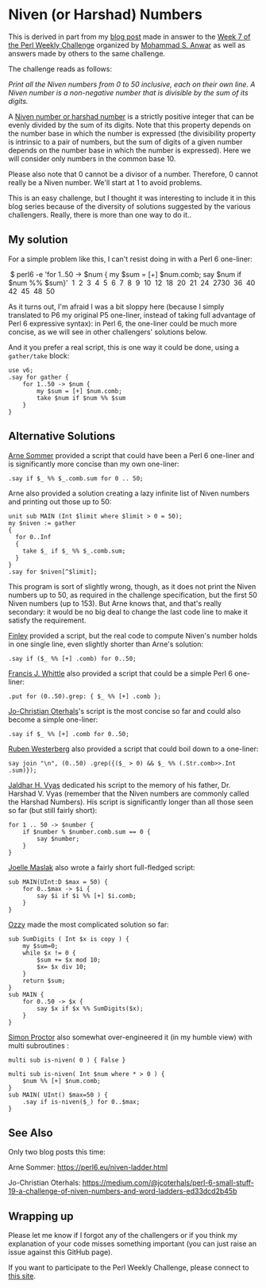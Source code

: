 # Niven (or Harshad) Numbers

This is derived in part from my [blog post](http://blogs.perl.org/users/laurent_r/2019/05/perl-weekly-challenge-7-niven-numbers-and-word-ladders.html) made in answer to the [Week 7 of the Perl Weekly Challenge](https://perlweeklychallenge.org/blog/perl-weekly-challenge-007/) organized by  <a href="http://blogs.perl.org/users/mohammad_s_anwar/">Mohammad S. Anwar</a> as well as answers made by others to the same challenge.

The challenge reads as follows:

*Print all the Niven numbers from 0 to 50 inclusive, each on their own line. A Niven number is a non-negative number that is divisible by the sum of its digits.*

A [Niven number or harshad number](https://en.wikipedia.org/wiki/Harshad_number) is a strictly positive integer that can be evenly divided by the sum of its digits. Note that this property depends on the number base in which the number is expressed (the divisibility property is intrinsic to a pair of numbers, but the sum of digits of a given number depends on the number base in which the number is expressed). Here we will consider only numbers in the common base 10.

Please also note that 0 cannot be a divisor of a number. Therefore, 0 cannot really be a Niven number. We'll start at 1 to avoid problems.

This is an easy challenge, but I thought it was interesting to include it in this blog series because of the diversity of solutions suggested by the various challengers. Really, there is more than one way to do it.. 

## My solution

For a simple problem like this, I can't resist doing in with a Perl 6 one-liner:

​    $ perl6 -e 'for 1..50 -> $num { my $sum = [+] $num.comb; say $num if $num %% $sum}'
​    1
​    2
​    3
​    4
​    5
​    6
​    7
​    8
​    9
​    10
​    12
​    18
​    20
​    21
​    24
​    27
​    30
​    36
​    40
​    42
​    45
​    48
​    50

As it turns out, I'm afraid I was a bit sloppy here (because I simply translated to P6 my original P5 one-liner, instead of taking full advantage of Perl 6 expressive syntax): in Perl 6, the one-liner could be much more concise, as we will see in other challengers' solutions below.

And it you prefer a real script, this is one way it could be done, using a `gather/take` block:

``` Perl6
use v6;
.say for gather { 
    for 1..50 -> $num { 
        my $sum = [+] $num.comb; 
        take $num if $num %% $sum 
    }
}
```

## Alternative Solutions

[Arne Sommer](https://github.com/manwar/perlweeklychallenge-club/blob/master/challenge-007/arne-sommer/perl6/ch-1.p6) provided a script that could have been a Perl 6 one-liner and is significantly more concise than my own one-liner:

``` Perl6
.say if $_ %% $_.comb.sum for 0 .. 50;
```

Arne also provided a solution creating a lazy infinite list of Niven numbers and printing out those up to 50:

``` Perl6
unit sub MAIN (Int $limit where $limit > 0 = 50);
my $niven := gather
{
  for 0..Inf
  {
    take $_ if $_ %% $_.comb.sum;
  }
}
.say for $niven[^$limit];
```

This program is sort of slightly wrong, though, as it does not print the Niven numbers up to 50, as required in the challenge specification, but the first 50 Niven numbers (up to 153). But Arne knows that, and  that's really secondary: it would be no big deal to change the last code line to make it satisfy the requirement.

[Finley](https://github.com/manwar/perlweeklychallenge-club/blob/master/challenge-007/finley/perl6/ch-1.p6) provided a script, but the real code to compute Niven's number holds in one single line, even slightly shorter than Arne's solution:

``` Perl6
.say if ($_ %% [+] .comb) for 0..50;
```

[Francis J. Whittle](https://github.com/manwar/perlweeklychallenge-club/blob/master/challenge-007/fjwhittle/perl6/ch-1.p6) also provided a script that could be a simple Perl 6 one-liner:

``` Perl6
.put for (0..50).grep: { $_ %% [+] .comb };
```

[Jo-Christian Oterhals](https://github.com/manwar/perlweeklychallenge-club/blob/master/challenge-007/jo-christian-oterhals/perl6/ch-1.p6)'s script is the most concise so far and could also become a simple one-liner:

``` Perl6
.say if $_ %% [+] .comb for 0..50;
```

[Ruben Westerberg](https://github.com/manwar/perlweeklychallenge-club/blob/master/challenge-007/ruben-westerberg/perl6/ch-1.p6) also provided a script that could boil down to a one-liner:

``` Perl6
say join "\n", (0..50) .grep({($_ > 0) && $_ %% (.Str.comb>>.Int .sum)});
```

[Jaldhar H. Vyas](https://github.com/manwar/perlweeklychallenge-club/blob/master/challenge-007/jaldhar-h-vyas/perl6/ch-1.p6) dedicated his script to the memory of his father,  Dr. Harshad V. Vyas (remember that the Niven numbers are commonly called the Harshad Numbers). His script is significantly longer than all those seen so far (but still fairly short):

``` Perl6
for 1 .. 50 -> $number {
    if $number % $number.comb.sum == 0 {
        say $number;
    }
}
```

[Joelle Maslak](https://github.com/manwar/perlweeklychallenge-club/blob/master/challenge-007/joelle-maslak/perl6/ch-1.p6) also wrote a fairly short full-fledged script:

``` Perl6
sub MAIN(UInt:D $max = 50) {
    for 0..$max -> $i {
        say $i if $i %% [+] $i.comb;
    }
}
```

[Ozzy](https://github.com/manwar/perlweeklychallenge-club/blob/master/challenge-007/ozzy/perl6/ch-1.p6) made the most complicated solution so far:

``` Perl6
sub SumDigits ( Int $x is copy ) {
    my $sum=0;
    while $x != 0 {
        $sum += $x mod 10;
        $x= $x div 10;
    }
    return $sum;
}
sub MAIN {
    for 0..50 -> $x {
        say $x if $x %% SumDigits($x);
    }
}
```

[Simon Proctor](https://github.com/manwar/perlweeklychallenge-club/blob/master/challenge-007/simon-proctor/perl6/ch-1.p6) also somewhat over-engineered it (in my humble view) with multi subroutines :

``` Perl6
multi sub is-niven( 0 ) { False }

multi sub is-niven( Int $num where * > 0 ) {
    $num %% [+] $num.comb;
}
sub MAIN( UInt() $max=50 ) {
    .say if is-niven($_) for 0..$max;
}
```

## See Also

Only two blog posts this time:

Arne Sommer: https://perl6.eu/niven-ladder.html

Jo-Christian Oterhals: https://medium.com/@jcoterhals/perl-6-small-stuff-19-a-challenge-of-niven-numbers-and-word-ladders-ed33dcd2b45b

## Wrapping up

Please let me know if I forgot any of the challengers or if you think my explanation of your code misses something important (you can just raise an issue against this GitHub page).

If you want to participate to the Perl Weekly Challenge, please connect to [this site](https://perlweeklychallenge.org/).

